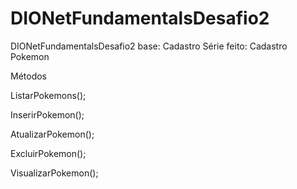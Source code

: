 # DIONetFundamentalsDesafio2

DIONetFundamentalsDesafio2 base: Cadastro Série feito: Cadastro Pokemon

Métodos

ListarPokemons();

InserirPokemon();

AtualizarPokemon();

ExcluirPokemon();

VisualizarPokemon();